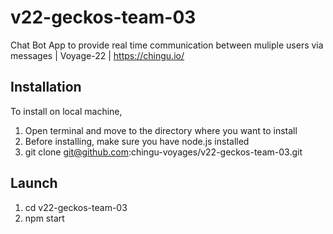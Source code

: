 # v22-geckos-team-03
Chat Bot App to provide real time communication between muliple users via messages | Voyage-22 | https://chingu.io/

## Installation
To install on local machine,
1. Open terminal and move to the directory where you want to install
2. Before installing, make sure you have node.js installed
3. git clone git@github.com:chingu-voyages/v22-geckos-team-03.git

## Launch
1. cd v22-geckos-team-03
2. npm start


